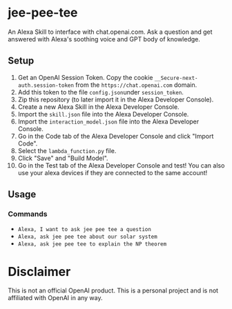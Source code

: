 # jee-pee-tee

An Alexa Skill to interface with chat.openai.com. Ask a question and get answered with Alexa's soothing voice and GPT body of knowledge.

## Setup

1. Get an OpenAI Session Token. Copy the cookie `__Secure-next-auth.session-token` from the `https://chat.openai.com` domain.
2. Add this token to the file `config.json`under `session_token`.
3. Zip this repository (to later import it in the Alexa Developer Console).
4. Create a new Alexa Skill in the Alexa Developer Console.
5. Import the `skill.json` file into the Alexa Developer Console.
6. Import the `interaction_model.json` file into the Alexa Developer Console.
7. Go in the Code tab of the Alexa Developer Console and click "Import Code".
8. Select the `lambda_function.py` file.
9. Click "Save" and "Build Model".
10. Go in the Test tab of the Alexa Developer Console and test! You can also use your alexa devices if they are connected to the same account!

## Usage

### Commands

- `Alexa, I want to ask jee pee tee a question`
- `Alexa, ask jee pee tee about our solar system`
- `Alexa, ask jee pee tee to explain the NP theorem`

# Disclaimer

This is not an official OpenAI product. This is a personal project and is not affiliated with OpenAI in any way.